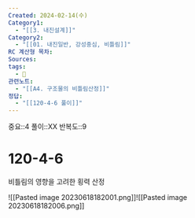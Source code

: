 ```yaml
---
Created: 2024-02-14(수)
Category1:
  - "[[3. 내진설계]]"
Category2:
  - "[[01. 내진일반, 강성중심, 비틀림]]"
RC 계산형 목차: 
Sources: 
tags:
  - 🧮
관련노트:
  - "[[A4. 구조물의 비틀림산정]]"
정답:
  - "[[120-4-6 풀이]]"
---
```

중요::4
풀이::XX
반복도::9
#  120-4-6

비틀림의 영향을 고려한 횡력 산정

![[Pasted image 20230618182001.png]]![[Pasted image 20230618182006.png]]